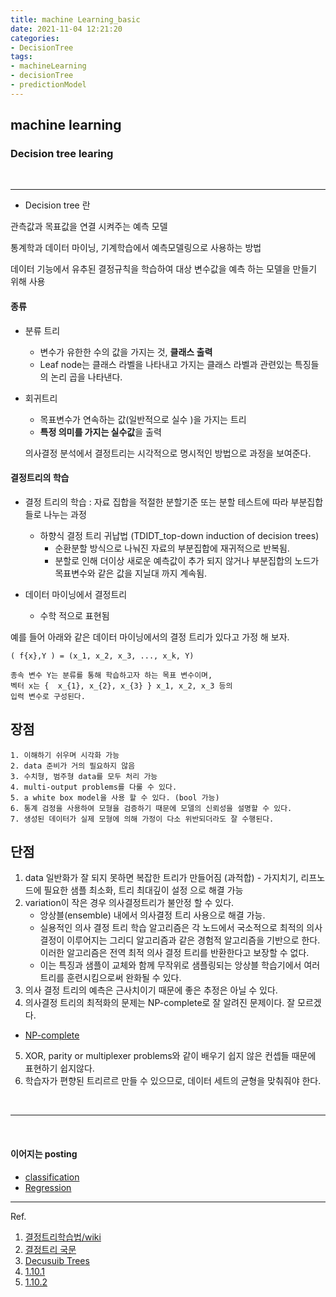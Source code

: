 ```yaml
---
title: machine Learning_basic
date: 2021-11-04 12:21:20
categories:
- DecisionTree
tags: 
- machineLearning
- decisionTree
- predictionModel
---
```


## machine learning 
### Decision tree learing

<br>
<hr>

- Decision tree 란

관측값과 목표값을 연결 시켜주는 예측 모델

통계학과 데이터 마이닝, 기계학습에서 예측모델링으로 사용하는 방법

데이터 기능에서 유추된 결정규칙을 학습하여 대상 변수값을 예측 하는 모델을 만들기 위해 사용


#### 종류
 - 분류 트리 
   - 변수가 유한한 수의 값을 가지는 것, **클래스 출력**
   - Leaf node는 클래스 라벨을 나타내고 가지는 클래스 라벨과 관련있는 특징들의 논리 곱을 나타낸다. 
 - 회귀트리 
   - 목표변수가 연속하는 값(일반적으로 실수 )을 가지는 트리
   - **특정 의미를 가지는 실수값**을 출력

    의사결정 분석에서 결정트리는 시각적으로 명시적인 방법으로 과정을 보여준다.     


#### 결정트리의 학습
- 결정 트리의 학습 : 자료 집합을 적절한 분할기준 또는 분할 테스트에 따라 부분집합들로 나누는 과정 
  - 하향식 결정 트리 귀납법 (TDIDT_top-down induction of decision trees) 
    - 순환분할 방식으로 나눠진 자료의 부분집합에 재귀적으로 반복됨.
    - 분할로 인해 더이상 새로운 예측값이 추가 되지 않거나 부분집합의 노드가 목표변수와 같은 값을 지닐대 까지 계속됨.

- 데이터 마이닝에서 결정트리 
  - 수학 적으로 표현됨 
    
예를 들어 아래와 같은 데이터 마이닝에서의 결정 트리가 있다고 가정 해 보자. 

    ( f{x},Y ) = (x_1, x_2, x_3, ..., x_k, Y)

    종속 변수 Y는 분류를 통해 학습하고자 하는 목표 변수이며, 
    벡터 x는 {  x_{1}, x_{2}, x_{3} } x_1, x_2, x_3 등의 
    입력 변수로 구성된다.
 
## 장점
    1. 이해하기 쉬우며 시각화 가능
    2. data 준비가 거의 필요하지 않음
    3. 수치형, 범주형 data를 모두 처리 가능
    4. multi-output problems를 다룰 수 있다. 
    5. a white box model을 사용 할 수 있다. (bool 가능)
    6. 통계 검정을 사용하여 모형을 검증하기 때문에 모델의 신뢰성을 설명할 수 있다.
    7. 생성된 데이터가 실제 모형에 의해 가정이 다소 위반되더라도 잘 수행된다.

## 단점

1. data 일반화가 잘 되지 못하면 복잡한 트리가 만들어짐 (과적합)
        - 가지치기, 리프노드에 필요한 샘플 최소화, 트리 최대깊이 설정 으로 해결 가능
2. variation이 작은 경우 의사결정트리가 불안정 할 수 있다. 
    - 앙상블(ensemble) 내에서 의사결정 트리 사용으로 해결 가능.
    - 실용적인 의사 결정 트리 학습 알고리즘은 각 노드에서 국소적으로 최적의 의사결정이 이루어지는 그리디 알고리즘과 같은 경험적 알고리즘을 기반으로 한다. 이러한 알고리즘은 전역 최적 의사 결정 트리를 반환한다고 보장할 수 없다. 
    - 이는 특징과 샘플이 교체와 함께 무작위로 샘플링되는 앙상블 학습기에서 여러 트리를 훈련시킴으로써 완화될 수 있다.
3. 의사 결정 트리의 예측은 근사치이기 때문에 좋은 추정은 아닐 수 있다.
4. 의사결정 트리의 최적화의 문제는 NP-complete로 잘 알려진 문제이다.
   잘 모르겠다.


- [NP-complete](https://ko.wikipedia.org/wiki/NP-%EC%99%84%EC%A0%84)
 
5. XOR, parity or multiplexer problems와 같이 배우기 쉽지 않은 컨셉들 때문에 표현하기 쉽지않다. 
6. 학습자가 편향된 트리르르 만들 수 있으므로, 데이터 세트의 균형을 맞춰줘야 한다. 


<br>
<hr>
<br>

#### 이어지는 posting
- [classification](https://yoonhwa-p.github.io/2021/11/04/DecisionTreeClassifier/)
- [Regression]()

---
Ref.

1) [결정트리학습법/wiki](https://ko.wikipedia.org/wiki/%EA%B2%B0%EC%A0%95_%ED%8A%B8%EB%A6%AC_%ED%95%99%EC%8A%B5%EB%B2%95)
2) [결정트리 국문](https://injo.tistory.com/15)
3) [Decusuib Trees](https://scikit-learn.org/stable/modules/tree.html)
4) [1.10.1](https://scikit-learn.org/stable/modules/tree.html#tree-classification) 
5) [1.10.2](https://scikit-learn.org/stable/modules/tree.html#tree-regression)